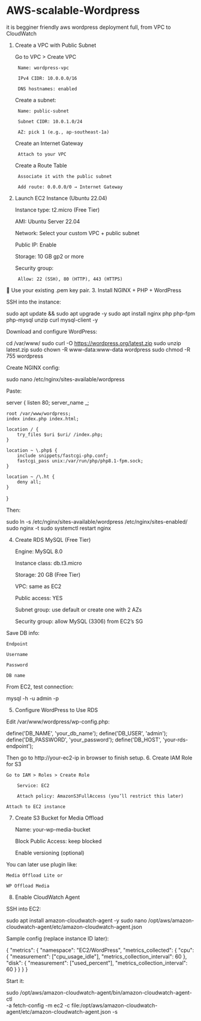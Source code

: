 # AWS-scalable-Wordpress
it is begginer friendly aws wordpress deployment full, from VPC to CloudWatch

1. Create a VPC with Public Subnet

    Go to VPC > Create VPC

        Name: wordpress-vpc

        IPv4 CIDR: 10.0.0.0/16

        DNS hostnames: enabled

    Create a subnet:

        Name: public-subnet

        Subnet CIDR: 10.0.1.0/24

        AZ: pick 1 (e.g., ap-southeast-1a)

    Create an Internet Gateway

        Attach to your VPC

    Create a Route Table

        Associate it with the public subnet

        Add route: 0.0.0.0/0 → Internet Gateway

2. Launch EC2 Instance (Ubuntu 22.04)

    Instance type: t2.micro (Free Tier)

    AMI: Ubuntu Server 22.04

    Network: Select your custom VPC + public subnet

    Public IP: Enable

    Storage: 10 GB gp2 or more

    Security group:

        Allow: 22 (SSH), 80 (HTTP), 443 (HTTPS)

🔐 Use your existing .pem key pair.
3. Install NGINX + PHP + WordPress

SSH into the instance:

sudo apt update && sudo apt upgrade -y
sudo apt install nginx php php-fpm php-mysql unzip curl mysql-client -y

Download and configure WordPress:

cd /var/www/
sudo curl -O https://wordpress.org/latest.zip
sudo unzip latest.zip
sudo chown -R www-data:www-data wordpress
sudo chmod -R 755 wordpress

Create NGINX config:

sudo nano /etc/nginx/sites-available/wordpress

Paste:

server {
    listen 80;
    server_name _;

    root /var/www/wordpress;
    index index.php index.html;

    location / {
        try_files $uri $uri/ /index.php;
    }

    location ~ \.php$ {
        include snippets/fastcgi-php.conf;
        fastcgi_pass unix:/var/run/php/php8.1-fpm.sock;
    }

    location ~ /\.ht {
        deny all;
    }
}

Then:

sudo ln -s /etc/nginx/sites-available/wordpress /etc/nginx/sites-enabled/
sudo nginx -t
sudo systemctl restart nginx

4. Create RDS MySQL (Free Tier)

    Engine: MySQL 8.0

    Instance class: db.t3.micro

    Storage: 20 GB (Free Tier)

    VPC: same as EC2

    Public access: YES

    Subnet group: use default or create one with 2 AZs

    Security group: allow MySQL (3306) from EC2’s SG

Save DB info:

    Endpoint

    Username

    Password

    DB name

From EC2, test connection:

mysql -h <rds-endpoint> -u admin -p

5. Configure WordPress to Use RDS

Edit /var/www/wordpress/wp-config.php:

define('DB_NAME', 'your_db_name');
define('DB_USER', 'admin');
define('DB_PASSWORD', 'your_password');
define('DB_HOST', 'your-rds-endpoint');

Then go to http://your-ec2-ip in browser to finish setup.
6. Create IAM Role for S3

    Go to IAM > Roles > Create Role

        Service: EC2

        Attach policy: AmazonS3FullAccess (you’ll restrict this later)

    Attach to EC2 instance

7. Create S3 Bucket for Media Offload

    Name: your-wp-media-bucket

    Block Public Access: keep blocked

    Enable versioning (optional)

You can later use plugin like:

    Media Offload Lite or

    WP Offload Media

8. Enable CloudWatch Agent

SSH into EC2:

sudo apt install amazon-cloudwatch-agent -y
sudo nano /opt/aws/amazon-cloudwatch-agent/etc/amazon-cloudwatch-agent.json

Sample config (replace instance ID later):

{
  "metrics": {
    "namespace": "EC2/WordPress",
    "metrics_collected": {
      "cpu": { "measurement": ["cpu_usage_idle"], "metrics_collection_interval": 60 },
      "disk": { "measurement": ["used_percent"], "metrics_collection_interval": 60 }
    }
  }
}

Start it:

sudo /opt/aws/amazon-cloudwatch-agent/bin/amazon-cloudwatch-agent-ctl \
-a fetch-config -m ec2 -c file:/opt/aws/amazon-cloudwatch-agent/etc/amazon-cloudwatch-agent.json -s
